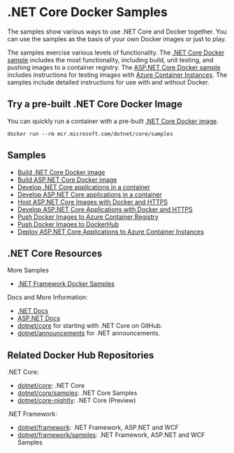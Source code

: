 # .NET Core Docker Samples

The samples show various ways to use .NET Core and Docker together. You can use the samples as the basis of your own Docker images or just to play.

The samples exercise various levels of functionality. The [.NET Core Docker sample](dotnetapp/README.md) includes the most functionality, including build, unit testing, and pushing images to a container registry. The [ASP.NET Core Docker sample](aspnetapp/README.md) includes instructions for testing images with [Azure Container Instances](https://azure.microsoft.com/services/container-instances/). The samples include detailed instructions for use with and without Docker.

## Try a pre-built .NET Core Docker Image

You can quickly run a container with a pre-built [.NET Core Docker image](https://hub.docker.com/_/microsoft-dotnet-core-samples/).

```console
docker run --rm mcr.microsoft.com/dotnet/core/samples
```

## Samples

* [Build .NET Core Docker image](dotnetapp/README.md)
* [Build ASP.NET Core Docker image](aspnetapp/README.md)
* [Develop .NET Core applications in a container](dotnetapp/dotnet-docker-dev-in-container.md)
* [Develop ASP.NET Core applications in a container](aspnetapp/aspnet-docker-dev-in-container.md)
* [Host ASP.NET Core Images with Docker and HTTPS](aspnetapp/aspnetcore-docker-https.md)
* [Develop ASP.NET Core Applications with Docker and HTTPS](aspnetapp/aspnetcore-docker-https-development.md)
* [Push Docker Images to Azure Container Registry](dotnetapp/push-image-to-acr.md)
* [Push Docker Images to DockerHub](dotnetapp/push-image-to-dockerhub.md)
* [Deploy ASP.NET Core Applications to Azure Container Instances](aspnetapp/deploy-container-to-aci.md)

## .NET Core Resources

More Samples

* [.NET Framework Docker Samples](https://github.com/microsoft/dotnet-framework-docker/blob/master/samples/README.md)

Docs and More Information:

* [.NET Docs](https://docs.microsoft.com/dotnet/)
* [ASP.NET Docs](https://docs.microsoft.com/aspnet/)
* [dotnet/core](https://github.com/dotnet/core) for starting with .NET Core on GitHub.
* [dotnet/announcements](https://github.com/dotnet/announcements/issues) for .NET announcements.

## Related Docker Hub Repositories

.NET Core:

* [dotnet/core](https://hub.docker.com/_/microsoft-dotnet-core/): .NET Core
* [dotnet/core/samples](https://hub.docker.com/_/microsoft-dotnet-core-samples/): .NET Core Samples
* [dotnet/core-nightly](https://hub.docker.com/_/microsoft-dotnet-core-nightly/): .NET Core (Preview)

.NET Framework:

* [dotnet/framework](https://hub.docker.com/_/microsoft-dotnet-framework/): .NET Framework, ASP.NET and WCF
* [dotnet/framework/samples](https://hub.docker.com/_/microsoft-dotnet-framework-samples/): .NET Framework, ASP.NET and WCF Samples
